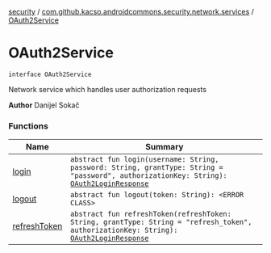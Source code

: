 [security](../../index.md) / [com.github.kacso.androidcommons.security.network.services](../index.md) / [OAuth2Service](.)

# OAuth2Service

`interface OAuth2Service`

Network service which handles user authorization requests

**Author**
Danijel Sokač

### Functions

| Name | Summary |
|---|---|
| [login](login.md) | `abstract fun login(username: String, password: String, grantType: String = "password", authorizationKey: String): `[`OAuth2LoginResponse`](../../com.github.kacso.androidcommons.security.network.models/-o-auth2-login-response/index.md) |
| [logout](logout.md) | `abstract fun logout(token: String): <ERROR CLASS>` |
| [refreshToken](refresh-token.md) | `abstract fun refreshToken(refreshToken: String, grantType: String = "refresh_token", authorizationKey: String): `[`OAuth2LoginResponse`](../../com.github.kacso.androidcommons.security.network.models/-o-auth2-login-response/index.md) |
